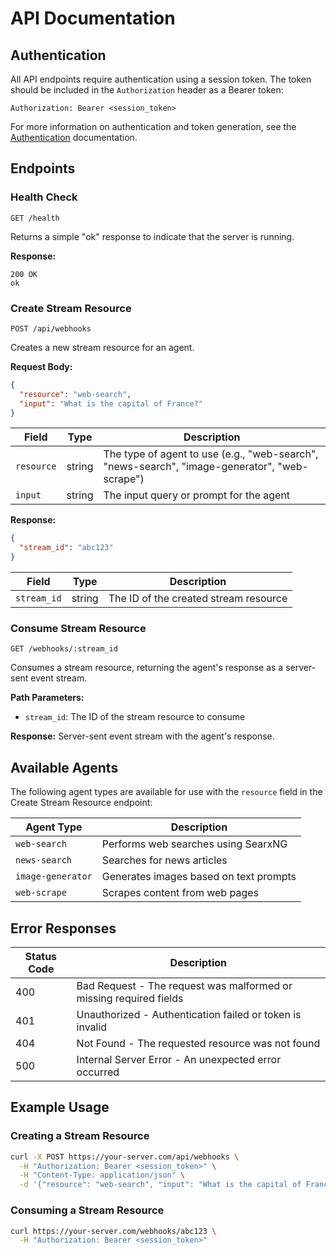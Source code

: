 # API Documentation

## Authentication

All API endpoints require authentication using a session token. The token should be included in the `Authorization` header as a Bearer token:

```
Authorization: Bearer <session_token>
```

For more information on authentication and token generation, see the [Authentication](./tokens.md) documentation.

## Endpoints

### Health Check

```
GET /health
```

Returns a simple "ok" response to indicate that the server is running.

**Response:**
```
200 OK
ok
```

### Create Stream Resource

```
POST /api/webhooks
```

Creates a new stream resource for an agent.

**Request Body:**
```json
{
  "resource": "web-search",
  "input": "What is the capital of France?"
}
```

| Field | Type | Description |
|-------|------|-------------|
| `resource` | string | The type of agent to use (e.g., "web-search", "news-search", "image-generator", "web-scrape") |
| `input` | string | The input query or prompt for the agent |

**Response:**
```json
{
  "stream_id": "abc123"
}
```

| Field | Type | Description |
|-------|------|-------------|
| `stream_id` | string | The ID of the created stream resource |

### Consume Stream Resource

```
GET /webhooks/:stream_id
```

Consumes a stream resource, returning the agent's response as a server-sent event stream.

**Path Parameters:**
- `stream_id`: The ID of the stream resource to consume

**Response:**
Server-sent event stream with the agent's response.

## Available Agents

The following agent types are available for use with the `resource` field in the Create Stream Resource endpoint:

| Agent Type | Description |
|------------|-------------|
| `web-search` | Performs web searches using SearxNG |
| `news-search` | Searches for news articles |
| `image-generator` | Generates images based on text prompts |
| `web-scrape` | Scrapes content from web pages |

## Error Responses

| Status Code | Description |
|-------------|-------------|
| 400 | Bad Request - The request was malformed or missing required fields |
| 401 | Unauthorized - Authentication failed or token is invalid |
| 404 | Not Found - The requested resource was not found |
| 500 | Internal Server Error - An unexpected error occurred |

## Example Usage

### Creating a Stream Resource

```bash
curl -X POST https://your-server.com/api/webhooks \
  -H "Authorization: Bearer <session_token>" \
  -H "Content-Type: application/json" \
  -d '{"resource": "web-search", "input": "What is the capital of France?"}'
```

### Consuming a Stream Resource

```bash
curl https://your-server.com/webhooks/abc123 \
  -H "Authorization: Bearer <session_token>"
```
